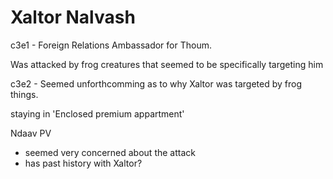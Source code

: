 # Xaltor Nalvash

c3e1 - 
Foreign Relations Ambassador for Thoum.

Was attacked by frog creatures that seemed to be specifically targeting him


c3e2 - 
Seemed unforthcomming as to why Xaltor was targeted by frog things.

staying in 'Enclosed premium appartment'

Ndaav PV
 - seemed very concerned about the attack
 - has past history with Xaltor?





